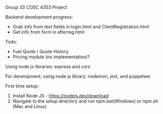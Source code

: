 Group 33 COSC 4353 Project

Backend development progress:
- Grab info from text fields in login.html and ClientRegistration.html
- Get info from form in afterreg.html

Todo:
- Fuel Quote / Quote History
- Pricing module (no implementation)?

Using node js libraries: express and cors

For development, using node js library: nodemon, jest, and puppeteer

First time setup:
1. Install Node JS - https://nodejs.dev/download
2. Navigate to the setup directory and run npm.bat(Windows) or npm.sh (Mac and Linux)